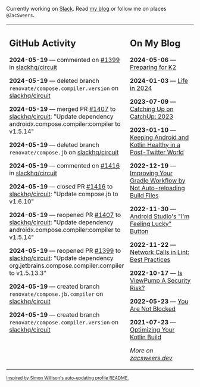 Currently working on [Slack](https://slack.com/). Read [my blog](https://zacsweers.dev/) or follow me on places `@ZacSweers`.

<table><tr><td valign="top" width="60%">

## GitHub Activity
<!-- githubActivity starts -->
**2024-05-19** — commented on [#1399](https://github.com/slackhq/circuit/pull/1399#issuecomment-2119365192) in [slackhq/circuit](https://github.com/slackhq/circuit)

**2024-05-19** — deleted branch `renovate/compose.compiler.version` on [slackhq/circuit](https://github.com/slackhq/circuit)

**2024-05-19** — merged PR [#1407](https://github.com/slackhq/circuit/pull/1407) to [slackhq/circuit](https://github.com/slackhq/circuit): "Update dependency androidx.compose.compiler:compiler to v1.5.14"

**2024-05-19** — deleted branch `renovate/compose.jb` on [slackhq/circuit](https://github.com/slackhq/circuit)

**2024-05-19** — commented on [#1416](https://github.com/slackhq/circuit/pull/1416#issuecomment-2119094333) in [slackhq/circuit](https://github.com/slackhq/circuit)

**2024-05-19** — closed PR [#1416](https://github.com/slackhq/circuit/pull/1416) to [slackhq/circuit](https://github.com/slackhq/circuit): "Update compose.jb to v1.6.10"

**2024-05-19** — reopened PR [#1407](https://github.com/slackhq/circuit/pull/1407) to [slackhq/circuit](https://github.com/slackhq/circuit): "Update dependency androidx.compose.compiler:compiler to v1.5.14"

**2024-05-19** — reopened PR [#1399](https://github.com/slackhq/circuit/pull/1399) to [slackhq/circuit](https://github.com/slackhq/circuit): "Update dependency org.jetbrains.compose.compiler:compiler to v1.5.13.3"

**2024-05-19** — created branch `renovate/compose.jb.compiler` on [slackhq/circuit](https://github.com/slackhq/circuit)

**2024-05-19** — created branch `renovate/compose.compiler.version` on [slackhq/circuit](https://github.com/slackhq/circuit)
<!-- githubActivity ends -->
</td><td valign="top" width="40%">

## On My Blog
<!-- blog starts -->
**2024-05-06** — [Preparing for K2](https://www.zacsweers.dev/preparing-for-k2/)

**2024-01-03** — [Life in 2024](https://www.zacsweers.dev/life-in-2024/)

**2023-07-09** — [Catching Up on CatchUp: 2023](https://www.zacsweers.dev/catching-up-on-catchup-2023/)

**2023-01-10** — [Keeping Android and Kotlin Healthy in a Post-Twitter World](https://www.zacsweers.dev/keeping-android-healthy/)

**2022-12-19** — [Improving Your Gradle Workflow by Not Auto-reloading Build Files](https://www.zacsweers.dev/improving-your-workflow-by-not-auto-reloading-build-files/)

**2022-11-30** — [Android Studio's "I'm Feeling Lucky" Button](https://www.zacsweers.dev/android-studios-im-feeling-lucky-button/)

**2022-11-22** — [Network Calls in Lint: Best Practices](https://www.zacsweers.dev/network-calls-in-lint-best-practices/)

**2022-10-17** — [Is ViewPump A Security Risk?](https://www.zacsweers.dev/is-viewpump-a-security-risk/)

**2022-05-23** — [You Are Not Blocked](https://www.zacsweers.dev/you-are-not-blocked/)

**2021-07-23** — [Optimizing Your Kotlin Build](https://www.zacsweers.dev/optimizing-your-kotlin-build/)
<!-- blog ends -->
_More on [zacsweers.dev](https://zacsweers.dev/)_
</td></tr></table>

<sub><a href="https://simonwillison.net/2020/Jul/10/self-updating-profile-readme/">Inspired by Simon Willison's auto-updating profile README.</a></sub>